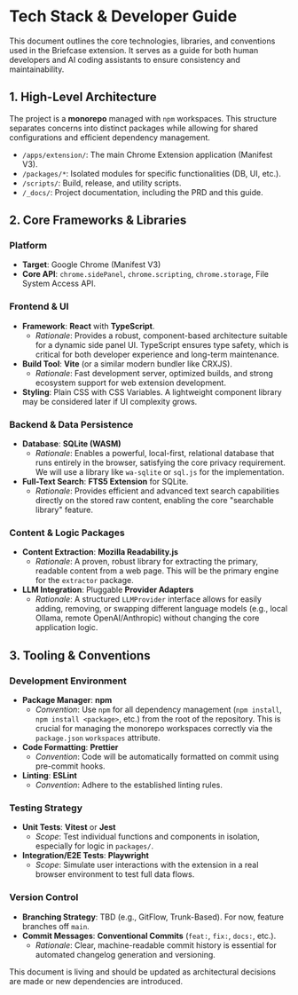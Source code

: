 # Tech Stack & Developer Guide

This document outlines the core technologies, libraries, and conventions used in the Briefcase extension. It serves as a guide for both human developers and AI coding assistants to ensure consistency and maintainability.

## 1. High-Level Architecture

The project is a **monorepo** managed with `npm` workspaces. This structure separates concerns into distinct packages while allowing for shared configurations and efficient dependency management.

- `/apps/extension/`: The main Chrome Extension application (Manifest V3).
- `/packages/*`: Isolated modules for specific functionalities (DB, UI, etc.).
- `/scripts/`: Build, release, and utility scripts.
- `/_docs/`: Project documentation, including the PRD and this guide.

## 2. Core Frameworks & Libraries

### Platform

- **Target**: Google Chrome (Manifest V3)
- **Core API**: `chrome.sidePanel`, `chrome.scripting`, `chrome.storage`, File System Access API.

### Frontend & UI

- **Framework**: **React** with **TypeScript**.
  - _Rationale_: Provides a robust, component-based architecture suitable for a dynamic side panel UI. TypeScript ensures type safety, which is critical for both developer experience and long-term maintenance.
- **Build Tool**: **Vite** (or a similar modern bundler like CRXJS).
  - _Rationale_: Fast development server, optimized builds, and strong ecosystem support for web extension development.
- **Styling**: Plain CSS with CSS Variables. A lightweight component library may be considered later if UI complexity grows.

### Backend & Data Persistence

- **Database**: **SQLite (WASM)**
  - _Rationale_: Enables a powerful, local-first, relational database that runs entirely in the browser, satisfying the core privacy requirement. We will use a library like `wa-sqlite` or `sql.js` for the implementation.
- **Full-Text Search**: **FTS5 Extension** for SQLite.
  - _Rationale_: Provides efficient and advanced text search capabilities directly on the stored raw content, enabling the core "searchable library" feature.

### Content & Logic Packages

- **Content Extraction**: **Mozilla Readability.js**
  - _Rationale_: A proven, robust library for extracting the primary, readable content from a web page. This will be the primary engine for the `extractor` package.
- **LLM Integration**: Pluggable **Provider Adapters**
  - _Rationale_: A structured `LLMProvider` interface allows for easily adding, removing, or swapping different language models (e.g., local Ollama, remote OpenAI/Anthropic) without changing the core application logic.

## 3. Tooling & Conventions

### Development Environment

- **Package Manager**: **npm**
  - _Convention_: Use `npm` for all dependency management (`npm install`, `npm install <package>`, etc.) from the root of the repository. This is crucial for managing the monorepo workspaces correctly via the `package.json` `workspaces` attribute.
- **Code Formatting**: **Prettier**
  - _Convention_: Code will be automatically formatted on commit using pre-commit hooks.
- **Linting**: **ESLint**
  - _Convention_: Adhere to the established linting rules.

### Testing Strategy

- **Unit Tests**: **Vitest** or **Jest**
  - _Scope_: Test individual functions and components in isolation, especially for logic in `packages/`.
- **Integration/E2E Tests**: **Playwright**
  - _Scope_: Simulate user interactions with the extension in a real browser environment to test full data flows.

### Version Control

- **Branching Strategy**: TBD (e.g., GitFlow, Trunk-Based). For now, feature branches off `main`.
- **Commit Messages**: **Conventional Commits** (`feat:`, `fix:`, `docs:`, etc.).
  - _Rationale_: Clear, machine-readable commit history is essential for automated changelog generation and versioning.

This document is living and should be updated as architectural decisions are made or new dependencies are introduced.
